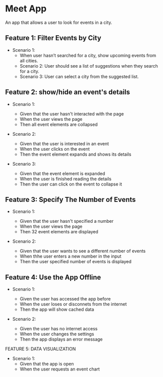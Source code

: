 <h1>Meet App</h1>
An app that allows a user to look for events in a city.

<h2>Feature 1: Filter Events by City</h2>

* Scenario 1: 
  * When user hasn’t searched for a city, show upcoming events from all cities.
  * Scenario 2: User should see a list of suggestions when they search for a city.
  * Scenario 3: User can select a city from the suggested list.

<h2>Feature 2: show/hide an event's details</h2>

* Scenario 1:
  * Given that the user hasn't interacted with the page
  * When the user views the page
  * Then all event elements are collapsed

* Scenario 2: 
  * Given that the user is interested in an event
  * When the user clicks on the event
  * Then the event element expands and shows its details

* Scenario 3: 
  * Given that the event element is expanded
  * When the user is finished reading the details
  * Then the user can click on the event to collapse it

<h2>Feature 3: Specify The Number of Events</h2>

* Scenario 1:
  * Given that the user hasn't specified a number
  * When the user views the page
  * Then 32 event elements are displayed

* Scenario 2:
  * Given that the user wants to see a different number of events
  * When thhe user enters a new number in the input
  * Then the user specified number of events is displayed

<h2>Feature 4: Use the App Offline</h2>

* Scenario 1: 
  * Given the user has accessed the app before
  * When the user loses or disconnets from the internet
  * Then the app will show cached data

* Scenario 2: 
  * Given the user has no internet access
  * When the user changes the settings
  * Then the app displays an error message

FEATURE 5: DATA VISUALIZATION

* Scenario 1: 
  * Given that the app is open
  * When the user requests an event chart
 

